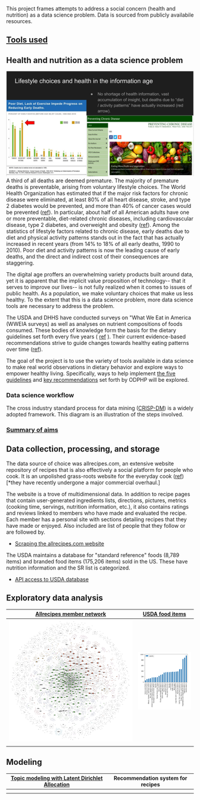 
This project frames attempts to address a social concern (health and nutrition) as a data science problem.  Data is sourced from publicly availabile resources.

## [Tools used](https://github.com/q0j0p/food/wiki/Tools-used)


## Health and nutrition as a data science problem
 ![slide](./resources/Screen%20Shot%202017-06-23%20at%205.14.46%20PM.png) A third of all deaths are deemed premature.  The majority of premature deaths is preventable, arising from voluntary lifestyle choices.  The World Health Organization has estimated that if the major risk factors for chronic disease were eliminated, at least 80% of all heart disease, stroke, and type 2 diabetes would be prevented, and more than 40% of cancer cases would be prevented ([ref](http://www.who.int/chp/chronic_disease_report/full_report.pdf)).  In particular, about half of all American adults have one or more preventable, diet-related chronic diseases, including cardiovascular disease, type 2 diabetes, and overweight and obesity ([ref](https://health.gov/dietaryguidelines/2015/guidelines/executive-summary)). Among the statistics of lifestyle factors related to chronic disease, early deaths due to diet and physical activity patterns stands out in the fact that has actually increased in recent years (from 14% to 18% of all early deaths, 1990 to 2010). Poor diet and activity patterns is now the leading cause of early deaths, and the direct and indirect cost of their consequences are staggering.  

The digital age proffers an overwhelming variety products built around data, yet it is apparent that the implicit value proposition of technology-- that it serves to improve our lives-- is not fully realized when it comes to issues of public health.  As a population, we make voluntary choices that make us less healthy.  To the extent that this is a data science problem, more data science tools are necessary to address the problem.  

The USDA and DHHS have conducted surveys on "What We Eat in America (WWEIA surveys) as well as analyses on nutrient compositions of foods consumed.  These bodies of knowledge form the basis for the dietary guidelines set forth every five years ( [ref](https://health.gov/dietaryguidelines/2015/guidelines/executive-summary/) ).  Their current evidence-based recommendations strive to guide changes towards healthy eating patterns over time ([ref](https://health.gov/dietaryguidelines/2015/guidelines/executive-summary/#figure-es-1-2015-2020-dietary-guidelines-for-americans-at-a-glan)).  

The goal of the project is to use the variety of tools available in data science to make real world observations in dietary behavior and explore ways to empower healthy living.  Specifically, ways to help implement [the five guidelines](https://health.gov/dietaryguidelines/2015/guidelines/executive-summary/#the-guidelines) and [key recommendations](https://health.gov/dietaryguidelines/2015/guidelines/executive-summary/#key-recommendations) set forth by ODPHP will be explored.  

### Data science workflow
The cross industry standard process for data mining ([CRISP-DM](https://en.wikipedia.org/wiki/Cross_Industry_Standard_Process_for_Data_Mining)) is a widely adopted framework.  This diagram is an illustration of the steps involved.  


### [Summary of aims](https://github.com/q0j0p/food/wiki/Assessing-the-dietary-guidelines-%5Bbusiness-understanding%5D)


## Data collection, processing, and storage

The data source of choice was allrecipes.com, an extensive website repository of recipes that is also effectively a social platform for people who cook.  It is an unpolished grass-roots website for the everyday cook ([ref](http://www.slate.com/articles/life/food/2016/05/allrecipes_reveals_the_enormous_gap_between_foodie_culture_and_what_americans.html)) [\*they have recently undergone a major commercial overhaul.]  

The website is a trove of multidimensional data.  In addition to recipe pages that contain user-generated ingredients lists, directions, pictures, metrics (cooking time, servings, nutrition information, etc.), it also contains ratings and reviews linked to members who have made and evaluated the recipe.  Each member has a personal site with sections detailing recipes that they have made or enjoyed.  Also included are list of people that they follow or are followed by.  

- [Scraping the allrecipes.com website](https://github.com/q0j0p/food/wiki/Scraping-the-allrecipes.com-website)

The USDA maintains a database for "standard reference" foods (8,789 items) and branded food items (175,206 items) sold in the US.  These have nutrition information and the SR list is categorized.  

- [API access to USDA database](https://github.com/q0j0p/food/wiki/The-USDA-food-items-database)


## Exploratory data analysis

| [Allrecipes member network](https://github.com/q0j0p/food/wiki/Graph-analysis-of-allrecipes.com-member-subset) | [ USDA food items](https://github.com/q0j0p/food/wiki/EDA-of-USDA-food-items-database) |   
|---|---|
|![](./resources/graph1.png)| ![](./resources/food_items1.png)|
|  |  |  

## Modeling

| [Topic modeling with Latent Dirichlet Allocation](https://github.com/q0j0p/food/wiki/Topic-modeling-with-LDA) | Recommendation system for recipes |   
|---|---|
|| |
|  |  |  
